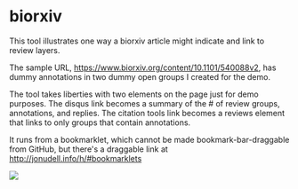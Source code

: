 # biorxiv

This tool illustrates one way a biorxiv article might indicate and link to review layers. 

The sample URL, https://www.biorxiv.org/content/10.1101/540088v2, has dummy annotations in two dummy open groups I created for the demo.

The tool takes liberties with two elements on the page just for demo purposes. The disqus link becomes a summary of the # of review groups, 
annotations, and replies. The citation tools link becomes a reviews element that links to only groups that contain annotations.

It runs from a bookmarklet, which cannot be made bookmark-bar-draggable from GitHub, but there's a draggable link at 
http://jonudell.info/h/#bookmarklets

![](https://jonudell.info/h/biorxiv-bookmarklet.jpg)
